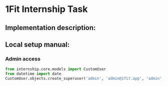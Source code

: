 # 1Fit Internship Task

## Implementation description:

## Local setup manual:
### Admin access
```python
from internship.core.models import CustomUser
from datetime import date
CustomUser.objects.create_superuser('admin', 'admin@1fit.app', 'admin', birth_date=date(1999, 9, 11))
```
